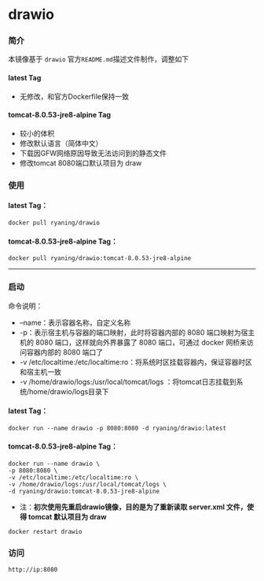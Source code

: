 # drawio

### 简介

本镜像基于 `drawio` 官方`README.md`描述文件制作，调整如下

#### latest Tag

- 无修改，和官方Dockerfile保持一致

#### tomcat-8.0.53-jre8-alpine Tag

- 较小的体积
- 修改默认语言（简体中文）
- 下载因GFW网络原因导致无法访问到的静态文件
- 修改tomcat 8080端口默认项目为 draw

### 使用

#### latest Tag：

```
docker pull ryaning/drawio
```

#### tomcat-8.0.53-jre8-alpine Tag：

```
docker pull ryaning/drawio:tomcat-8.0.53-jre8-alpine
```
---

### 启动

命令说明：

- –name：表示容器名称，自定义名称
- -p：表示宿主机与容器的端口映射，此时将容器内部的 8080 端口映射为宿主机的 8080 端口，这样就向外界暴露了 8080 端口，可通过 docker 网桥来访问容器内部的 8080 端口了
- -v /etc/localtime:/etc/localtime:ro：将系统时区挂载容器内，保证容器时区和宿主机一致
- -v /home/drawio/logs:/usr/local/tomcat/logs ：将tomcat日志挂载到系统/home/drawio/logs目录下

#### latest Tag：

```
docker run --name drawio -p 8080:8080 -d ryaning/drawio:latest
```

#### tomcat-8.0.53-jre8-alpine Tag：

```
docker run --name drawio \
-p 8080:8080 \
-v /etc/localtime:/etc/localtime:ro \
-v /home/drawio/logs:/usr/local/tomcat/logs \
-d ryaning/drawio:tomcat-8.0.53-jre8-alpine
```

- 注：**初次使用先重启drawio镜像，目的是为了重新读取 server.xml 文件，使得 tomcat 默认项目为 draw**

```
docker restart drawio
```

### 访问

```
http://ip:8080
```
